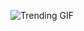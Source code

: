 
<!-- GIF_SECTION -->
![Trending GIF](https://media3.giphy.com/media/v1.Y2lkPThiYjIxNzcyNjBmem1nM2R3dWZpc2E2NWswNzN1b3oyNGdtOTRndDBydHpod2EyOCZlcD12MV9naWZzX3NlYXJjaCZjdD1n/scZPhLqaVOM1qG4lT9/giphy.gif)
<!-- END_GIF_SECTION -->
